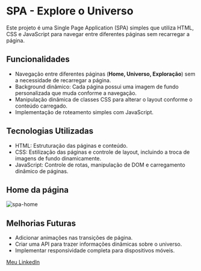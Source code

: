 <h1>SPA - Explore o Universo</h1>
<p>Este projeto é uma Single Page Application (SPA) simples que utiliza HTML, CSS e JavaScript para navegar entre diferentes páginas sem recarregar a página.</p>

<h2>Funcionalidades</h2>
<ul>
  <li>Navegação entre diferentes páginas (<strong>Home, Universo, Exploração</strong>) sem a necessidade de recarregar a página.</li>
  <li>Background dinâmico: Cada página possui uma imagem de fundo personalizada que muda conforme a navegação.</li>
  <li>Manipulação dinâmica de classes CSS para alterar o layout conforme o conteúdo carregado.</li>
  <li>Implementação de roteamento simples com JavaScript.</li>
</ul>

<h2>Tecnologias Utilizadas</h2>
<ul>
  <li>HTML: Estruturação das páginas e conteúdo.</li>
  <li>CSS: Estilização das páginas e controle de layout, incluindo a troca de imagens de fundo dinamicamente.</li>
  <li>JavaScript: Controle de rotas, manipulação de DOM e carregamento dinâmico de páginas.</li>
</ul>
<h2>Home da página</h2>

![spa-home](https://github.com/user-attachments/assets/221168cb-c5ee-4d0b-b44c-ae5b9ef77d67)

<h2>Melhorias Futuras</h2>
<ul>
  <li>Adicionar animações nas transições de página.</li>
  <li>Criar uma API para trazer informações dinâmicas sobre o universo.</li>
  <li>Implementar responsividade completa para dispositivos móveis.</li>  
</ul>

<a href="https://www.linkedin.com/in/emanuel-marinho-760026245/" target="_blank">Meu LinkedIn</a>







